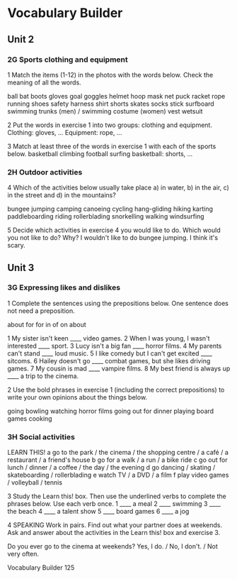 # Vocabulary Builder

## Unit 2

### 2G Sports clothing and equipment

1 Match the items (1-12) in the photos with the words below. Check the meaning of all the words.

ball bat boots gloves goal goggles helmet
hoop mask net puck racket rope running shoes
safety harness shirt shorts skates socks
stick surfboard swimming trunks (men) /
swimming costume (women) vest wetsuit

2 Put the words in exercise 1 into two groups: clothing and equipment.
Clothing: gloves, ... Equipment: rope, ...

3 Match at least three of the words in exercise 1 with each of the sports below.
basketball climbing football surfing
basketball: shorts, ...

### 2H Outdoor activities

4 Which of the activities below usually take place a) in water, b) in the air, c) in the street and d) in the mountains?

bungee jumping camping canoeing cycling
hang-gliding hiking karting paddleboarding
riding rollerblading snorkelling walking windsurfing

5 Decide which activities in exercise 4 you would like to do. Which would you not like to do? Why?
I wouldn't like to do bungee jumping. I think it's scary.

## Unit 3

### 3G Expressing likes and dislikes

1 Complete the sentences using the prepositions below. One sentence does not need a preposition.

about for for in of on about

1 My sister isn't keen ____ video games.
2 When I was young, I wasn't interested ____ sport.
3 Lucy isn't a big fan ____ horror films.
4 My parents can't stand ____ loud music.
5 I like comedy but I can't get excited ____ sitcoms.
6 Hailey doesn't go ____ combat games, but she likes driving games.
7 My cousin is mad ____ vampire films.
8 My best friend is always up ____ a trip to the cinema.

2 Use the bold phrases in exercise 1 (including the correct prepositions) to write your own opinions about the things below.

going bowling watching horror films
going out for dinner playing board games cooking

### 3H Social activities

LEARN THIS!
a go to the park / the cinema / the shopping centre / a café / a restaurant / a friend's house
b go for a walk / a run / a bike ride
c go out for lunch / dinner / a coffee / the day / the evening
d go dancing / skating / skateboarding / rollerblading
e watch TV / a DVD / a film
f play video games / volleyball / tennis

3 Study the Learn this! box. Then use the underlined verbs to complete the phrases below. Use each verb once.
1 ____ a meal
2 ____ swimming
3 ____ the beach
4 ____ a talent show
5 ____ board games
6 ____ a jog

4 SPEAKING Work in pairs. Find out what your partner does at weekends. Ask and answer about the activities in the Learn this! box and exercise 3.

Do you ever go to the cinema at weekends?
Yes, I do. / No, I don't. / Not very often.

Vocabulary Builder 125